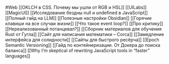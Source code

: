 #Web 
[[OKLCH в CSS. По­че­му мы ушли от RGB и HSL]]
[[UILabs]]
[[MagicUI]]
[[Исследование бездны null и undefined в JavaScript]]
[[Полный гайд на LLM]]
[[Полезные настройки Obsidian]]
[[Горячие клавиши на все случаи жизни]]
[[Что такое event loop?]]
[[Про критику]]
[[Нереализованный потанцевал?]]
[[Сборник материалов для обучения Rust от Гугла]]
[[Сайт для написания математики – Corca]]
[[Замедление интерфейса для солидности]]
[[Сайты для быстрого ресёрча]]
[[Epoch Semantic Versioning]]
[[Гайд по контейнеризации. От Докера до поиска баланса]]
[[Why I’m skeptical of rewriting JavaScript tools in “faster” languages]]